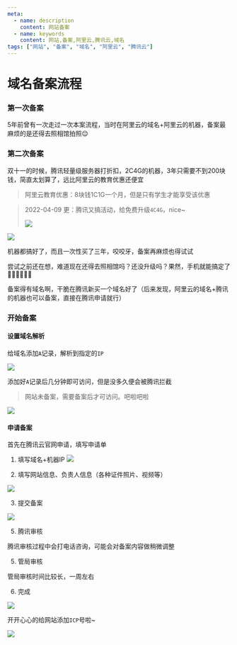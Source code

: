 ```yaml
---
meta:
  - name: description
    content: 网站备案
  - name: keywords
    content: 网站,备案,阿里云,腾讯云,域名
tags: ["网站", "备案", "域名", "阿里云", "腾讯云"]
---
```


# 域名备案流程


### 第一次备案
5年前曾有一次走过一次本案流程，当时在阿里云的域名+阿里云的机器，备案最麻烦的是还得去照相馆拍照😌


### 第二次备案

双十一的时候，腾讯轻量级服务器打折扣，2C4G的机器，3年只需要不到200块钱，简直太划算了，远比阿里云的教育优惠还便宜



> 阿里云教育优惠：8块钱1C1G一个月，但是只有学生才能享受该优惠

> 2022-04-09 更：腾讯又搞活动，给免费升级`4C4G`，nice~
> 
> ![](https://1.z.wiki/images/20220409/1cb4d2402c514752a5a142d17b0453bb.png)



![](https://1.z.wiki/images/20211118/1488e183525d43b29dea72e8c109d898.png)


机器都搞好了，而且一次性买了三年，咬咬牙，备案再麻烦也得试试

尝试之前还在想，难道现在还得去照相馆吗？还没升级吗？果然，手机就能搞定了✌🏻✌🏻✌🏻

备案得有域名啊，干脆在腾讯新买一个域名好了（后来发现，阿里云的域名+腾讯的机器也可以备案，直接在腾讯申请就行）

### 开始备案


#### 设置域名解析

给域名添加`A`记录，解析到指定的`IP`

![](https://2.z.wiki/images/20211118/d1459dc3cfff4245a69e56313c971c06.png)

添加好`A`记录后几分钟即可访问，但是没多久便会被腾讯拦截

> 网站未备案，需要备案后才可访问。吧啦吧啦

![](https://2.z.wiki/images/20211118/b59037b763374238bbcd728ecfc42f3d.png)


#### 申请备案

首先在腾讯云官网申请，填写申请单

1. 填写域名+机器IP
![](https://3.z.wiki/images/20211118/9312a62bdba041369f5ac594ea98600d.png)

2. 填写网站信息、负责人信息（各种证件照片、视频等）

![](https://3.z.wiki/images/20211118/70c7e88bd2324ae98cfa10b93d98e25d.png)


3. 提交备案

![](https://4.z.wiki/images/20211118/2be227120a4c4c4c9297c23f1d2c3220.png)


5. 腾讯审核

腾讯审核过程中会打电话咨询，可能会对备案内容做稍微调整


5. 管局审核

管局审核时间比较长，一周左右

6. 完成

![](https://4.z.wiki/images/20211118/24b53e282d024fe2a7d09531f79bed54.png)

开开心心的给网站添加`ICP`号啦~

![](https://1.z.wiki/images/20211118/079473f9753c46928ac1beafea3032d0.png)






